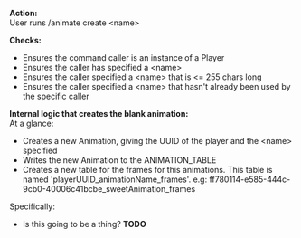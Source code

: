 **Action:**  
User runs /animate create \<name>  

**Checks:**
* Ensures the command caller is an instance of a Player
* Ensures the caller has specified a \<name>
* Ensures the caller specified a \<name> that is <= 255 chars long
* Ensures the caller specified a \<name> that hasn't already been used by the specific caller

**Internal logic that creates the blank animation:**  
At a glance:
* Creates a new Animation, giving the UUID of the player and the \<name> specified
* Writes the new Animation to the ANIMATION_TABLE
* Creates a new table for the frames for this animations. This table is named 'playerUUID_animationName_frames'. e.g: ff780114-e585-444c-9cb0-40006c41bcbe_sweetAnimation_frames

Specifically:
* Is this going to be a thing? **TODO**
